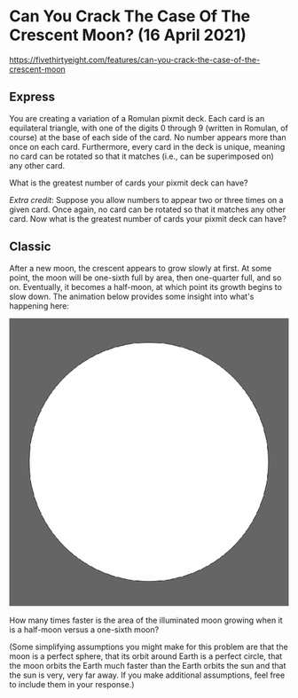 # Can You Crack The Case Of The Crescent Moon? (16 April 2021)

https://fivethirtyeight.com/features/can-you-crack-the-case-of-the-crescent-moon

## Express

You are creating a variation of a Romulan pixmit deck.
Each card is an equilateral triangle, with one of the digits 0 through 9 (written in Romulan, of course) at the base of each side of the card.
No number appears more than once on each card.
Furthermore, every card in the deck is unique, meaning no card can be rotated so that it matches (i.e., can be superimposed on) any other card.

What is the greatest number of cards your pixmit deck can have?

*Extra credit*: Suppose you allow numbers to appear two or three times on a given card.
Once again, no card can be rotated so that it matches any other card.
Now what is the greatest number of cards your pixmit deck can have?

## Classic

After a new moon, the crescent appears to grow slowly at first.
At some point, the moon will be one-sixth full by area, then one-quarter full, and so on.
Eventually, it becomes a half-moon, at which point its growth begins to slow down.
The animation below provides some insight into what's happening here:

![grid](https://github.com/kennethaw88/Riddler/blob/master/2021-04-16/moon_538.gif)

How many times faster is the area of the illuminated moon growing when it is a half-moon versus a one-sixth moon?

(Some simplifying assumptions you might make for this problem are that the moon is a perfect sphere, that its orbit around Earth is a perfect circle, that the moon orbits the Earth much faster than the Earth orbits the sun and that the sun is very, very far away.
If you make additional assumptions, feel free to include them in your response.)

